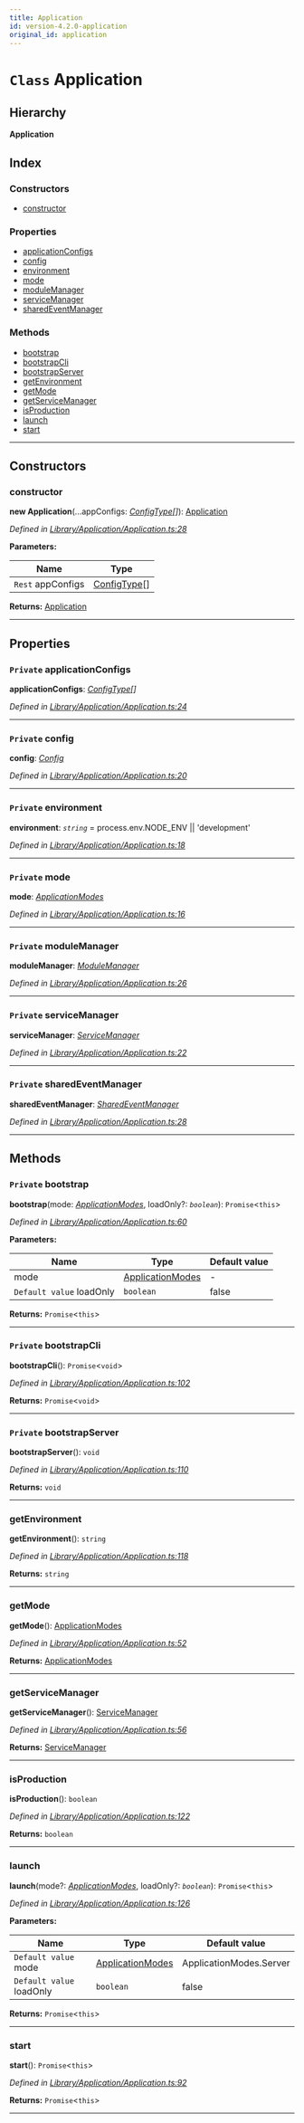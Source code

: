 ```yaml
---
title: Application
id: version-4.2.0-application
original_id: application
---
```


# `Class` Application

## Hierarchy

**Application**

## Index

### Constructors

* [constructor](application#constructor)

### Properties

* [applicationConfigs](application#applicationconfigs)
* [config](application#config)
* [environment](application#environment)
* [mode](application#mode)
* [moduleManager](application#modulemanager)
* [serviceManager](application#servicemanager)
* [sharedEventManager](application#sharedeventmanager)

### Methods

* [bootstrap](application#bootstrap)
* [bootstrapCli](application#bootstrapcli)
* [bootstrapServer](application#bootstrapserver)
* [getEnvironment](application#getenvironment)
* [getMode](application#getmode)
* [getServiceManager](application#getservicemanager)
* [isProduction](application#isproduction)
* [launch](application#launch)
* [start](application#start)

---

## Constructors

<a id="constructor"></a>

###  constructor

**new Application**(...appConfigs: *[ConfigType](../modules/configinterface#configtype)[]*): [Application](application)

*Defined in [Library/Application/Application.ts:28](https://github.com/SpoonX/stix/blob/5b30e82/src/Library/Application/Application.ts#L28)*

**Parameters:**

| Name | Type |
| ------ | ------ |
| `Rest` appConfigs | [ConfigType](../modules/configinterface#configtype)[] |

**Returns:** [Application](application)

___

## Properties

<a id="applicationconfigs"></a>

### `Private` applicationConfigs

**applicationConfigs**: *[ConfigType](../modules/configinterface#configtype)[]*

*Defined in [Library/Application/Application.ts:24](https://github.com/SpoonX/stix/blob/5b30e82/src/Library/Application/Application.ts#L24)*

___
<a id="config"></a>

### `Private` config

**config**: *[Config](config)*

*Defined in [Library/Application/Application.ts:20](https://github.com/SpoonX/stix/blob/5b30e82/src/Library/Application/Application.ts#L20)*

___
<a id="environment"></a>

### `Private` environment

**environment**: *`string`* =  process.env.NODE_ENV || 'development'

*Defined in [Library/Application/Application.ts:18](https://github.com/SpoonX/stix/blob/5b30e82/src/Library/Application/Application.ts#L18)*

___
<a id="mode"></a>

### `Private` mode

**mode**: *[ApplicationModes](../enums/applicationmodes)*

*Defined in [Library/Application/Application.ts:16](https://github.com/SpoonX/stix/blob/5b30e82/src/Library/Application/Application.ts#L16)*

___
<a id="modulemanager"></a>

### `Private` moduleManager

**moduleManager**: *[ModuleManager](modulemanager)*

*Defined in [Library/Application/Application.ts:26](https://github.com/SpoonX/stix/blob/5b30e82/src/Library/Application/Application.ts#L26)*

___
<a id="servicemanager"></a>

### `Private` serviceManager

**serviceManager**: *[ServiceManager](servicemanager)*

*Defined in [Library/Application/Application.ts:22](https://github.com/SpoonX/stix/blob/5b30e82/src/Library/Application/Application.ts#L22)*

___
<a id="sharedeventmanager"></a>

### `Private` sharedEventManager

**sharedEventManager**: *[SharedEventManager](sharedeventmanager)*

*Defined in [Library/Application/Application.ts:28](https://github.com/SpoonX/stix/blob/5b30e82/src/Library/Application/Application.ts#L28)*

___

## Methods

<a id="bootstrap"></a>

### `Private` bootstrap

**bootstrap**(mode: *[ApplicationModes](../enums/applicationmodes)*, loadOnly?: *`boolean`*): `Promise`<`this`>

*Defined in [Library/Application/Application.ts:60](https://github.com/SpoonX/stix/blob/5b30e82/src/Library/Application/Application.ts#L60)*

**Parameters:**

| Name | Type | Default value |
| ------ | ------ | ------ |
| mode | [ApplicationModes](../enums/applicationmodes) | - |
| `Default value` loadOnly | `boolean` | false |

**Returns:** `Promise`<`this`>

___
<a id="bootstrapcli"></a>

### `Private` bootstrapCli

**bootstrapCli**(): `Promise`<`void`>

*Defined in [Library/Application/Application.ts:102](https://github.com/SpoonX/stix/blob/5b30e82/src/Library/Application/Application.ts#L102)*

**Returns:** `Promise`<`void`>

___
<a id="bootstrapserver"></a>

### `Private` bootstrapServer

**bootstrapServer**(): `void`

*Defined in [Library/Application/Application.ts:110](https://github.com/SpoonX/stix/blob/5b30e82/src/Library/Application/Application.ts#L110)*

**Returns:** `void`

___
<a id="getenvironment"></a>

###  getEnvironment

**getEnvironment**(): `string`

*Defined in [Library/Application/Application.ts:118](https://github.com/SpoonX/stix/blob/5b30e82/src/Library/Application/Application.ts#L118)*

**Returns:** `string`

___
<a id="getmode"></a>

###  getMode

**getMode**(): [ApplicationModes](../enums/applicationmodes)

*Defined in [Library/Application/Application.ts:52](https://github.com/SpoonX/stix/blob/5b30e82/src/Library/Application/Application.ts#L52)*

**Returns:** [ApplicationModes](../enums/applicationmodes)

___
<a id="getservicemanager"></a>

###  getServiceManager

**getServiceManager**(): [ServiceManager](servicemanager)

*Defined in [Library/Application/Application.ts:56](https://github.com/SpoonX/stix/blob/5b30e82/src/Library/Application/Application.ts#L56)*

**Returns:** [ServiceManager](servicemanager)

___
<a id="isproduction"></a>

###  isProduction

**isProduction**(): `boolean`

*Defined in [Library/Application/Application.ts:122](https://github.com/SpoonX/stix/blob/5b30e82/src/Library/Application/Application.ts#L122)*

**Returns:** `boolean`

___
<a id="launch"></a>

###  launch

**launch**(mode?: *[ApplicationModes](../enums/applicationmodes)*, loadOnly?: *`boolean`*): `Promise`<`this`>

*Defined in [Library/Application/Application.ts:126](https://github.com/SpoonX/stix/blob/5b30e82/src/Library/Application/Application.ts#L126)*

**Parameters:**

| Name | Type | Default value |
| ------ | ------ | ------ |
| `Default value` mode | [ApplicationModes](../enums/applicationmodes) |  ApplicationModes.Server |
| `Default value` loadOnly | `boolean` | false |

**Returns:** `Promise`<`this`>

___
<a id="start"></a>

###  start

**start**(): `Promise`<`this`>

*Defined in [Library/Application/Application.ts:92](https://github.com/SpoonX/stix/blob/5b30e82/src/Library/Application/Application.ts#L92)*

**Returns:** `Promise`<`this`>

___

